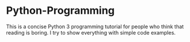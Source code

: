 # Python-Programming
This is a concise Python 3 programming tutorial for people who think that reading is boring. I try to show everything with simple code examples.
